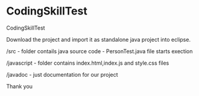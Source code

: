 # CodingSkillTest
CodingSkillTest

Download the project and import it as standalone java project into eclipse.

/src  - folder contails java source code - PersonTest.java file starts exection

/javascript - folder contains index.html,index.js and style.css files

/javadoc - just documentation for our project

Thank you
